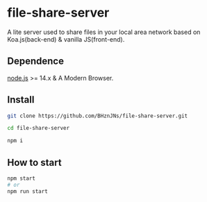 # file-share-server

A lite server used to share files in your local area network based on Koa.js(back-end) &amp; vanilla JS(front-end).

## Dependence

[node.js](https://nodejs.org/en/) >= 14.x & A Modern Browser.

## Install

```sh
git clone https://github.com/BHznJNs/file-share-server.git

cd file-share-server

npm i
```

## How to start

```sh
npm start
# or
npm run start
```